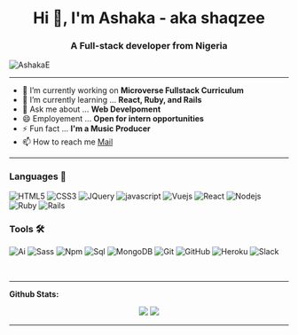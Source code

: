 <h1 align="center">Hi 👋, I'm Ashaka - aka shaqzee</h1>
<h3 align="center">A Full-stack developer from Nigeria</h3>
 <p align="left"> <img src="https://komarev.com/ghpvc/?username=AshakaE&label=Views&color=blue&style=plastic" alt="AshakaE" /> </p>
 <!-- in your header -->
<link rel="stylesheet" href="https://cdn.jsdelivr.net/gh/devicons/devicon@v2.9.0/devicon.min.css">

<!-- in your body -->
<i class="devicon-javascript-plain"></i>
 
---
- 🔭 I’m currently working on **Microverse Fullstack Curriculum**
- 🌱 I’m currently learning ... **React, Ruby, and Rails**
- 💬 Ask me about ... **Web Develpoment**
- 😄 Employement ... **Open for intern opportunities**
- ⚡ Fun fact ... **I'm a Music Producer**
- 📫 How to reach me [Mail](mailto:ashakaegerega@gmail.com)
---

### Languages 🚧 

![HTML5](https://icongr.am/devicon/html5-original.svg?size=50&color=currentColor)
![CSS3](https://icongr.am/devicon/css3-original.svg?size=50&color=currentColor)
![JQuery](https://icongr.am/devicon/jquery-original.svg?size=50&color=currentColor)
![javascript](https://icongr.am/devicon/javascript-original.svg?size=50&color=currentColor)
![Vuejs](https://icongr.am/devicon/vuejs-original.svg?size=50&color=currentColor)
![React](https://icongr.am/devicon/react-original.svg?size=50&color=currentColor)
![Nodejs](https://icongr.am/devicon/nodejs-original.svg?size=50&color=currentColor)
![Ruby](https://icongr.am/devicon/ruby-original.svg?size=50&color=currentColor)
![Rails](https://icongr.am/devicon/rails-original-wordmark.svg?size=50&color=currentColor)

### Tools 🛠 

![Ai](https://icongr.am/devicon/illustrator-plain.svg?size=50&color=currentColor)
![Sass](https://icongr.am/devicon/sass-original.svg?size=50&color=currentColor)
![Npm](https://icongr.am/devicon/npm-original-wordmark.svg?size=50&color=currentColor)
![Sql](https://icongr.am/devicon/mysql-original.svg?size=50&color=currentColor)
![MongoDB](https://icongr.am/devicon/mongodb-original.svg?size=50&color=currentColor)
![Git](https://icongr.am/devicon/git-original.svg?size=50&color=currentColor)
![GitHub](https://icongr.am/devicon/github-original.svg?size=50&color=currentColor)
![Heroku](https://icongr.am/devicon/heroku-original.svg?size=50&color=currentColor)
![Slack](https://icongr.am/devicon/slack-original.svg?size=50&color=currentColor)


<br/>


---

**Github Stats:**

<p align="center">
  
  <img src="https://github-readme-stats.vercel.app/api?username=AshakaE&hide=stars&show_icons=true&theme=algolia&line_height=32">
  <img src="https://github-readme-stats.vercel.app/api/top-langs/?username=AshakaE&count_private=true&theme=algolia">

</p>

---


